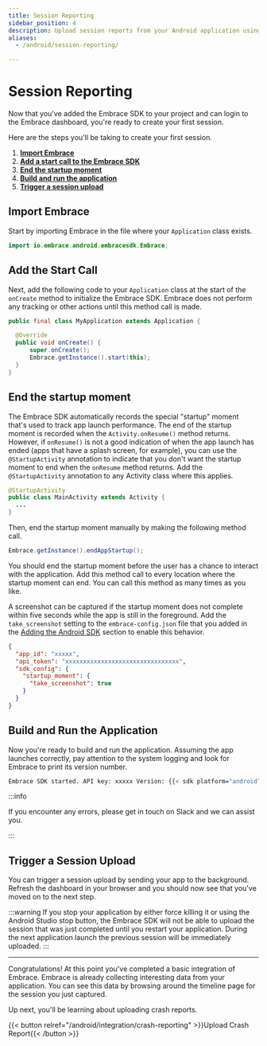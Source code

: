```yaml
---
title: Session Reporting
sidebar_position: 4
description: Upload session reports from your Android application using the Embrace SDK
aliases:
  - /android/session-reporting/

---
```

# Session Reporting

Now that you've added the Embrace SDK to your project and can login to the Embrace dashboard, you're ready to create your first session.

Here are the steps you'll be taking to create your first session.

1. [**Import Embrace**](/android/integration/session-reporting#import-embrace)
1. [**Add a start call to the Embrace SDK**](/android/integration/session-reporting#add-the-start-call)
1. [**End the startup moment**](/android/integration/session-reporting#end-the-startup-moment)
1. [**Build and run the application**](/android/integration/session-reporting#build-and-run-the-application)
1. [**Trigger a session upload**](/android/integration/session-reporting#trigger-a-session-upload)

## Import Embrace

Start by importing Embrace in the file where your `Application` class exists.

```java
import io.embrace.android.embracesdk.Embrace;
```

## Add the Start Call

Next, add the following code to your `Application` class at the start of the `onCreate` method to initialize the Embrace SDK.
Embrace does not perform any tracking or other actions until this method call is made.

```java
public final class MyApplication extends Application {

  @Override
  public void onCreate() {
      super.onCreate();
      Embrace.getInstance().start(this);
  }
}
```

## End the startup moment

The Embrace SDK automatically records the special "startup" moment that's used to track app launch performance.
The end of the startup moment is recorded when the `Activity.onResume()` method returns.
However, if `onResume()` is not a good indication of when the app launch has ended (apps that have a splash screen, for example),
you can use the `@StartupActivity` annotation to indicate that you don't want the startup moment to end when the `onResume` method returns.
Add the `@StartupActivity` annotation to any Activity class where this applies.

```java
@StartupActivity
public class MainActivity extends Activity {
  ...
}
```

Then, end the startup moment manually by making the following method call.

```java
Embrace.getInstance().endAppStartup();
```

You should end the startup moment before the user has a chance to interact with the application.
Add this method call to every location where the startup moment can end. You can call this method as many times as you like.

A screenshot can be captured if the startup moment does not complete within five seconds while the app is still in the foreground.
Add the `take_screenshot` setting to the `embrace-config.json` file that you added in the [Adding the Android SDK](/android/integration/add-embrace-sdk#add-the-config-file) section to enable this behavior.

```json
{
  "app_id": "xxxxx",
  "api_token": "xxxxxxxxxxxxxxxxxxxxxxxxxxxxxxxx",
  "sdk_config": {
    "startup_moment": {
      "take_screenshot": true
    }
  }
}
```

## Build and Run the Application

Now you're ready to build and run the application. Assuming the app launches correctly,
pay attention to the system logging and look for Embrace to print its version number.

```sh
Embrace SDK started. API key: xxxxx Version: {{< sdk platform="android" >}}
```

:::info

If you encounter any errors, please get in touch on Slack and we can assist you.

:::

## Trigger a Session Upload

You can trigger a session upload by sending your app to the background. Refresh the dashboard in
your browser and you should now see that you've moved on to the next step.

:::warning
If you stop your application by either force killing it or using the Android Studio stop button, 
the Embrace SDK will not be able to upload the session that was just completed until you restart 
your application. During the next application launch the previous session will be immediately uploaded. 
:::

---

Congratulations! At this point you've completed a basic integration of Embrace.
Embrace is already collecting interesting data from your application. You can
see this data by browsing around the timeline page for the session you just captured.

Up next, you'll be learning about uploading crash reports.

{{< button relref="/android/integration/crash-reporting" >}}Upload Crash Report{{< /button >}}
